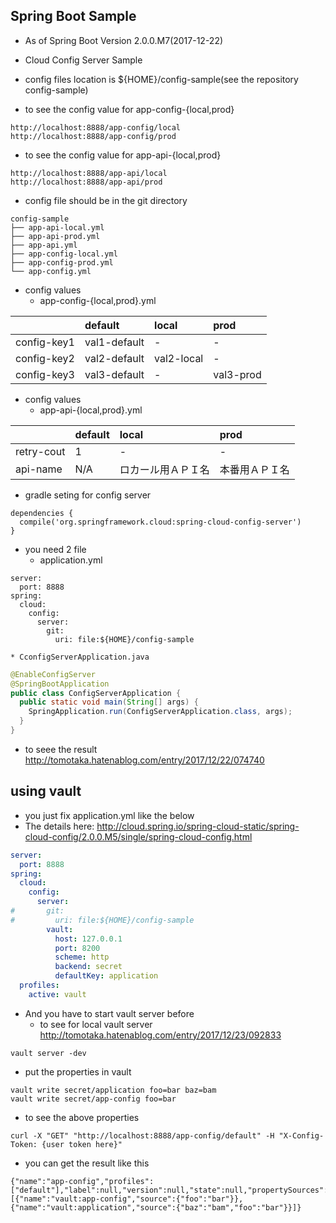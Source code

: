 ## Spring Boot Sample
  * As of Spring Boot Version 2.0.0.M7(2017-12-22)
  * Cloud Config Server Sample
  * config files location is ${HOME}/config-sample(see the repository config-sample)

  * to see the config value for app-config-{local,prod}
```
http://localhost:8888/app-config/local
http://localhost:8888/app-config/prod
```

  * to see the config value for app-api-{local,prod}
```
http://localhost:8888/app-api/local
http://localhost:8888/app-api/prod
```

  * config file should be in the git directory

```
config-sample
├── app-api-local.yml
├── app-api-prod.yml
├── app-api.yml
├── app-config-local.yml
├── app-config-prod.yml
└── app-config.yml
```

  * config values
    * app-config-{local,prod}.yml

| |default|local|prod|
|:---|:---|:---|:---|
|config-key1|val1-default|-|-|
|config-key2|val2-default|val2-local|-|
|config-key3|val3-default|-|val3-prod|

  * config values
    * app-api-{local,prod}.yml

| |default|local|prod|
|:---|:---|:---|:---|
|retry-cout|1|-|-|
|api-name|N/A|ロカール用ＡＰＩ名|本番用ＡＰＩ名|

  * gradle seting for config server

```
dependencies {
  compile('org.springframework.cloud:spring-cloud-config-server')
}
```

  * you need 2 file
    * application.yml
```
server:
  port: 8888
spring:
  cloud:
    config:
      server:
        git:
          uri: file:${HOME}/config-sample
```

    * CconfigServerApplication.java
```Java
@EnableConfigServer
@SpringBootApplication
public class ConfigServerApplication {
  public static void main(String[] args) {
    SpringApplication.run(ConfigServerApplication.class, args);
  }
}
```

  * to seee the result 
  http://tomotaka.hatenablog.com/entry/2017/12/22/074740

## using vault
  * you just fix application.yml like the below
  * The details here: http://cloud.spring.io/spring-cloud-static/spring-cloud-config/2.0.0.M5/single/spring-cloud-config.html

```yml
server:
  port: 8888
spring:
  cloud:
    config:
      server:
#       git:
#         uri: file:${HOME}/config-sample
        vault:
          host: 127.0.0.1
          port: 8200
          scheme: http
          backend: secret
          defaultKey: application
  profiles:
    active: vault
```

  * And you have to start vault server before
    * to see for local vault server http://tomotaka.hatenablog.com/entry/2017/12/23/092833

```
vault server -dev
```

  * put the properties in vault

```
vault write secret/application foo=bar baz=bam
vault write secret/app-config foo=bar
```

  * to see the above properties

```
curl -X "GET" "http://localhost:8888/app-config/default" -H "X-Config-Token: {user token here}" 
```
  * you can get the result like this

```
{"name":"app-config","profiles":["default"],"label":null,"version":null,"state":null,"propertySources":[{"name":"vault:app-config","source":{"foo":"bar"}},{"name":"vault:application","source":{"baz":"bam","foo":"bar"}}]}
```
